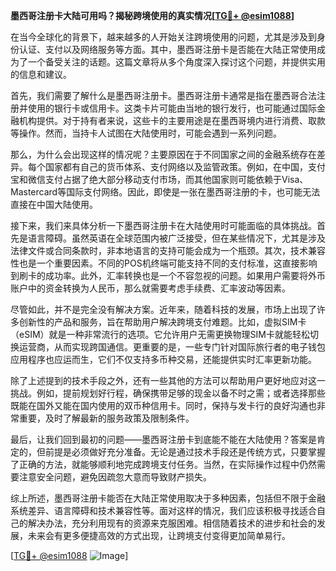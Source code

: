**墨西哥注册卡大陆可用吗？揭秘跨境使用的真实情况[[TG💪+ @esim1088](https://t.me/s/esim1088)]**

在当今全球化的背景下，越来越多的人开始关注跨境使用的问题，尤其是涉及到身份认证、支付以及网络服务等方面。其中，墨西哥注册卡是否能在大陆正常使用成为了一个备受关注的话题。这篇文章将从多个角度深入探讨这个问题，并提供实用的信息和建议。

首先，我们需要了解什么是墨西哥注册卡。墨西哥注册卡通常是指在墨西哥合法注册并使用的银行卡或信用卡。这类卡片可能由当地的银行发行，也可能通过国际金融机构提供。对于持有者来说，这些卡的主要用途是在墨西哥境内进行消费、取款等操作。然而，当持卡人试图在大陆使用时，可能会遇到一系列问题。

那么，为什么会出现这样的情况呢？主要原因在于不同国家之间的金融系统存在差异。每个国家都有自己的货币体系、支付网络以及监管政策。例如，在中国，支付宝和微信支付占据了绝大部分移动支付市场，而其他国家则可能依赖于Visa、Mastercard等国际支付网络。因此，即使是一张在墨西哥注册的卡，也可能无法直接在中国大陆使用。

接下来，我们来具体分析一下墨西哥注册卡在大陆使用时可能面临的具体挑战。首先是语言障碍。虽然英语在全球范围内被广泛接受，但在某些情况下，尤其是涉及法律文件或合同条款时，非本地语言的支持可能会成为一个瓶颈。其次，技术兼容性也是一个重要因素。不同的POS机终端可能支持不同的支付标准，这直接影响到刷卡的成功率。此外，汇率转换也是一个不容忽视的问题。如果用户需要将外币账户中的资金转换为人民币，那么就需要考虑手续费、汇率波动等因素。

尽管如此，并不是完全没有解决方案。近年来，随着科技的发展，市场上出现了许多创新性的产品和服务，旨在帮助用户解决跨境支付难题。比如，虚拟SIM卡（eSIM）就是一种非常流行的选项。它允许用户无需更换物理SIM卡就能轻松切换运营商，从而实现跨国通信。更重要的是，一些专门针对国际旅行者的电子钱包应用程序也应运而生，它们不仅支持多币种交易，还能提供实时汇率更新功能。

除了上述提到的技术手段之外，还有一些其他的方法可以帮助用户更好地应对这一挑战。例如，提前规划好行程，确保携带足够的现金以备不时之需；或者选择那些既能在国外又能在国内使用的双币种信用卡。同时，保持与发卡行的良好沟通也非常重要，及时了解最新的服务政策及限制条件。

最后，让我们回到最初的问题——墨西哥注册卡到底能不能在大陆使用？答案是肯定的，但前提是必须做好充分准备。无论是通过技术手段还是传统方式，只要掌握了正确的方法，就能够顺利地完成跨境支付任务。当然，在实际操作过程中仍然需要注意安全问题，避免因疏忽大意而导致财产损失。

综上所述，墨西哥注册卡能否在大陆正常使用取决于多种因素，包括但不限于金融系统差异、语言障碍和技术兼容性等。面对这样的情况，我们应该积极寻找适合自己的解决办法，充分利用现有的资源来克服困难。相信随着技术的进步和社会的发展，未来会有更多便捷高效的方式出现，让跨境支付变得更加简单易行。

[[TG💪+ @esim1088](https://t.me/s/esim1088) ![Image](https://i.postimg.cc/4NQfJmqS/Snipaste-2025-05-13-00-14-12.png)]
